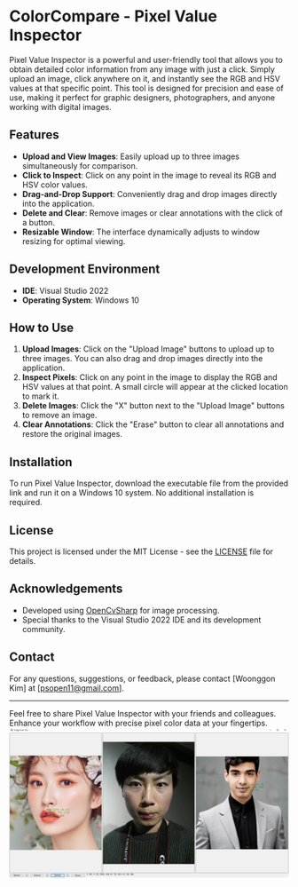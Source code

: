 # ColorCompare - Pixel Value Inspector

Pixel Value Inspector is a powerful and user-friendly tool that allows you to obtain detailed color information from any image with just a click. Simply upload an image, click anywhere on it, and instantly see the RGB and HSV values at that specific point. This tool is designed for precision and ease of use, making it perfect for graphic designers, photographers, and anyone working with digital images.

## Features

- **Upload and View Images**: Easily upload up to three images simultaneously for comparison.
- **Click to Inspect**: Click on any point in the image to reveal its RGB and HSV color values.
- **Drag-and-Drop Support**: Conveniently drag and drop images directly into the application.
- **Delete and Clear**: Remove images or clear annotations with the click of a button.
- **Resizable Window**: The interface dynamically adjusts to window resizing for optimal viewing.

## Development Environment

- **IDE**: Visual Studio 2022
- **Operating System**: Windows 10

## How to Use

1. **Upload Images**: Click on the "Upload Image" buttons to upload up to three images. You can also drag and drop images directly into the application.
2. **Inspect Pixels**: Click on any point in the image to display the RGB and HSV values at that point. A small circle will appear at the clicked location to mark it.
3. **Delete Images**: Click the "X" button next to the "Upload Image" buttons to remove an image.
4. **Clear Annotations**: Click the "Erase" button to clear all annotations and restore the original images.

## Installation

To run Pixel Value Inspector, download the executable file from the provided link and run it on a Windows 10 system. No additional installation is required.

## License

This project is licensed under the MIT License - see the [LICENSE](LICENSE) file for details.

## Acknowledgements

- Developed using [OpenCvSharp](https://github.com/shimat/opencvsharp) for image processing.
- Special thanks to the Visual Studio 2022 IDE and its development community.

## Contact

For any questions, suggestions, or feedback, please contact [Woonggon Kim] at [psopen11@gmail.com].

---

Feel free to share Pixel Value Inspector with your friends and colleagues. Enhance your workflow with precise pixel color data at your fingertips.   
![](colorcompare_introduction.PNG)
